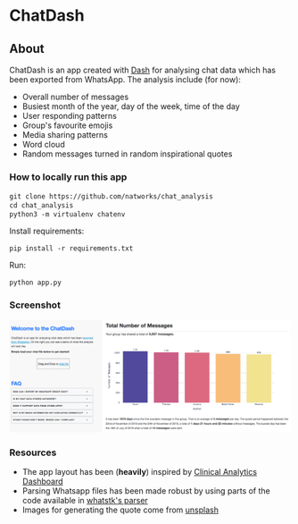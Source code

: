 # ChatDash

## About

ChatDash is an app created with [Dash](https://dash.plot.ly/) for analysing chat data which has been exported from WhatsApp. The analysis include (for now):
* Overall number of messages
* Busiest month of the year, day of the week, time of the day
* User responding patterns
* Group's favourite emojis
* Media sharing patterns
* Word cloud
* Random messages turned in random inspirational quotes

### How to locally run this app

```
git clone https://github.com/natworks/chat_analysis
cd chat_analysis
python3 -m virtualenv chatenv

```

Install requirements:
```
pip install -r requirements.txt
```

Run:
```
python app.py
```

### Screenshot

![screenshot](assets/screenshot.png)

### Resources

* The app layout has been (**heavily**) inspired by [Clinical Analytics Dashboard](https://dash.gallery/dash-clinical-analytics/)
* Parsing Whatsapp files has been made robust by using parts of the code available in [whatstk's parser](https://github.com/lucasrodes/whatstk/blob/main/whatstk/whatsapp/parser.py)
* Images for generating the quote come from [unsplash](https://unsplash.com)